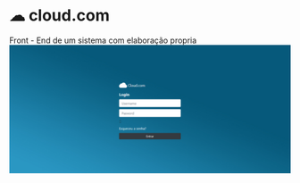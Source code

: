 # ☁ cloud.com
 Front - End de um sistema com elaboração propria 
 ![foto](https://github.com/pedrosnow/cloud.com/blob/master/login%20blue.PNG)
